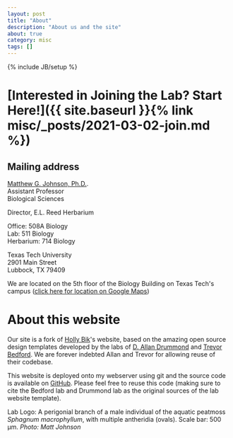 ```yaml
---
layout: post
title: "About"
description: "About us and the site"
about: true
category: misc
tags: []
---
```

{% include JB/setup %}

<a name="purpose"></a>

# [Interested in Joining the Lab? Start Here!]({{ site.baseurl }}{% link misc/_posts/2021-03-02-join.md %})

## Mailing address
[Matthew G. Johnson, Ph.D.](/team/matt-johnson.html).<br/>
Assistant Professor<br/>
Biological Sciences

Director, E.L. Reed Herbarium

Office: 508A Biology<br/>
Lab: 511 Biology<br/>
Herbarium: 714 Biology

Texas Tech University<br/>
2901 Main Street<br/>
Lubbock, TX 79409<br/>

We are located on the 5th floor of the Biology Building on Texas Tech's campus ([click here for location on Google Maps])


[click here for location on Google Maps]: https://goo.gl/maps/p4YQecRtN8u

# About this website

Our site is a fork of [Holly Bik]'s website, based on the amazing open source design templates developed by the labs of [D. Allan Drummond] and [Trevor Bedford]. We are forever indebted Allan and Trevor for allowing reuse of their codebase. 

This website is deployed onto my webserver using git and the source code is available on [GitHub]. Please feel free to reuse this code (making sure to cite the Bedford lab and Drummond lab as the original sources of the lab website template).

Lab Logo: A perigonial branch of a male individual of the aquatic peatmoss *Sphagnum macrophyllum*, with multiple antheridia (ovals). Scale bar: 500 µm. *Photo: Matt Johnson*


[Holly Bik]: https://biklab.github.io/
[Trevor Bedford]: http://bedford.io/misc/about/
[D. Allan Drummond]: http://drummondlab.org/about.html
[GitHub]: https://github.com/mossmatters/mossmattersweb



<a name="contact"></a>






